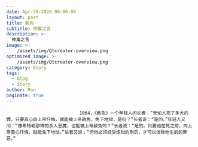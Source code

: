 ```yaml
---
date: Apr-30-2020 00:00:00
layout: post
title: 赦免
subtitle: 神寓之言
description: >-
  神寓之言
image: >-
    /assets/img/Qtcreator-overview.png
optimized_image: >-
    /assets/img/Qtcreator-overview.png
category: Story
tags:
  - blog
  - Story
author: Ron
paginate: true
---
```


							　　1064，《赦免》一个年轻人问长者：“无论人犯了多大的罪，只要真心向上帝忏悔，就能被上帝赦免，免下地狱，是吗？”长者说：“是的。”年轻人又问：“像希特勒那样的杀人恶魔，也能被上帝赦免吗？”长者说：“是的。只要他在死之前，向上帝真心忏悔，就能免下地狱。”长者又说：“但他必须经受炼狱的刑罚，才可以消除他生前的罪恶。”
							
							
						
